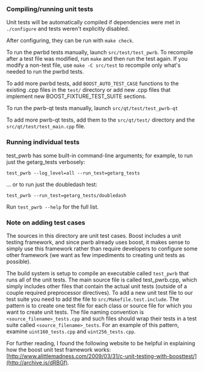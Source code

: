 ### Compiling/running unit tests

Unit tests will be automatically compiled if dependencies were met in `./configure`
and tests weren't explicitly disabled.

After configuring, they can be run with `make check`.

To run the pwrbd tests manually, launch `src/test/test_pwrb`. To recompile
after a test file was modified, run `make` and then run the test again. If you
modify a non-test file, use `make -C src/test` to recompile only what's needed
to run the pwrbd tests.

To add more pwrbd tests, add `BOOST_AUTO_TEST_CASE` functions to the existing
.cpp files in the `test/` directory or add new .cpp files that
implement new BOOST_FIXTURE_TEST_SUITE sections.

To run the pwrb-qt tests manually, launch `src/qt/test/test_pwrb-qt`

To add more pwrb-qt tests, add them to the `src/qt/test/` directory and
the `src/qt/test/test_main.cpp` file.

### Running individual tests

test_pwrb has some built-in command-line arguments; for
example, to run just the getarg_tests verbosely:

    test_pwrb --log_level=all --run_test=getarg_tests

... or to run just the doubledash test:

    test_pwrb --run_test=getarg_tests/doubledash

Run `test_pwrb --help` for the full list.

### Note on adding test cases

The sources in this directory are unit test cases.  Boost includes a
unit testing framework, and since pwrb already uses boost, it makes
sense to simply use this framework rather than require developers to
configure some other framework (we want as few impediments to creating
unit tests as possible).

The build system is setup to compile an executable called `test_pwrb`
that runs all of the unit tests.  The main source file is called
test_pwrb.cpp, which simply includes other files that contain the
actual unit tests (outside of a couple required preprocessor
directives). To add a new unit test file to our test suite you need
to add the file to `src/Makefile.test.include`. The pattern is to
create one test file for each class or source file for which you want
to create unit tests.  The file naming convention is
`<source_filename>_tests.cpp` and such files should wrap their tests
in a test suite called `<source_filename>_tests`.  For an example of
this pattern, examine `uint160_tests.cpp` and `uint256_tests.cpp`.

For further reading, I found the following website to be helpful in
explaining how the boost unit test framework works:
[http://www.alittlemadness.com/2009/03/31/c-unit-testing-with-boosttest/](http://archive.is/dRBGf).
